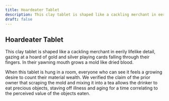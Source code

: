 ```yaml
---
title: Hoardeater Tablet
description: This clay tablet is shaped like a cackling merchant in eerily lifelike detail, gazing at a hoard of gold and silver playing cards falling through their fingers. In their yawning mouth grows a mold ...
draft: false
---
```


## Hoardeater Tablet

This clay tablet is shaped like a cackling merchant in eerily lifelike detail, gazing at a hoard of gold and silver playing cards falling through their fingers. In their yawning mouth grows a mold like dried blood.

When this tablet is hung in a room, everyone who can see it feels a growing desire to count their material wealth. We verified the claim of the prior owner that scraping the mold and mixing it into a tea allows the drinker to eat precious objects, staving off illness and aging for a time correlating to the perceived value of the objects eaten.
